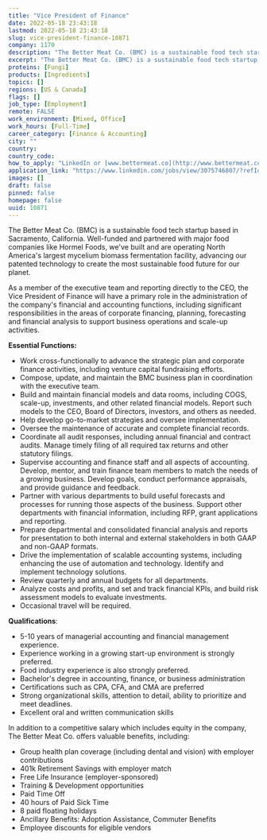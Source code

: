 ```yaml
---
title: "Vice President of Finance"
date: 2022-05-18 23:43:18
lastmod: 2022-05-18 23:43:18
slug: vice-president-finance-10871
company: 1170
description: "The Better Meat Co. (BMC) is a sustainable food tech startup based in Sacramento, California. Well-funded and partnered with major food companies like Hormel Foods, we’ve built and are operating North America’s largest mycelium biomass fermentation facility, advancing our patented technology to create the most sustainable food future for our planet."
excerpt: "The Better Meat Co. (BMC) is a sustainable food tech startup based in Sacramento, California. Well-funded and partnered with major food companies like Hormel Foods, we’ve built and are operating North America’s largest mycelium biomass fermentation facility, advancing our patented technology to create the most sustainable food future for our planet."
proteins: [Fungi]
products: [Ingredients]
topics: []
regions: [US & Canada]
flags: []
job_type: [Employment]
remote: FALSE
work_environment: [Mixed, Office]
work_hours: [Full-Time]
career_category: [Finance & Accounting]
city: ""
country: 
country_code: 
how_to_apply: "LinkedIn or [www.bettermeat.co](http://www.bettermeat.co)"
application_link: "https://www.linkedin.com/jobs/view/3075746807/?refId=GNiY5OCCT8KHVAf6a91jsQ%3D%3D"
images: []
draft: false
pinned: false
homepage: false
uuid: 10871
---
```

The Better Meat Co. (BMC) is a sustainable food tech startup based in
Sacramento, California. Well-funded and partnered with major food
companies like Hormel Foods, we've built and are operating North
America's largest mycelium biomass fermentation facility, advancing our
patented technology to create the most sustainable food future for our
planet.

As a member of the executive team and reporting directly to the CEO, the
Vice President of Finance will have a primary role in the administration
of the company's financial and accounting functions, including
significant responsibilities in the areas of corporate financing,
planning, forecasting and financial analysis to support business
operations and scale-up activities.

**Essential Functions:**

-   Work cross-functionally to advance the strategic plan and corporate
    finance activities, including venture capital fundraising efforts.
-   Compose, update, and maintain the BMC business plan in coordination
    with the executive team.
-   Build and maintain financial models and data rooms, including COGS,
    scale-up, investments, and other related financial models. Report
    such models to the CEO, Board of Directors, investors, and others as
    needed.
-   Help develop go-to-market strategies and oversee implementation.
-   Oversee the maintenance of accurate and complete financial records.
-   Coordinate all audit responses, including annual financial and
    contract audits. Manage timely filing of all required tax returns
    and other statutory filings.
-   Supervise accounting and finance staff and all aspects of
    accounting. Develop, mentor, and train finance team members to match
    the needs of a growing business. Develop goals, conduct performance
    appraisals, and provide guidance and feedback.
-   Partner with various departments to build useful forecasts and
    processes for running those aspects of the business. Support other
    departments with financial information, including RFP, grant
    applications and reporting.
-   Prepare departmental and consolidated financial analysis and reports
    for presentation to both internal and external stakeholders in both
    GAAP and non-GAAP formats.
-   Drive the implementation of scalable accounting systems, including
    enhancing the use of automation and technology. Identify and
    implement technology solutions.
-   Review quarterly and annual budgets for all departments.
-   Analyze costs and profits, and set and track financial KPIs, and
    build risk assessment models to evaluate investments.
-   Occasional travel will be required.

**Qualifications**:

-   5-10 years of managerial accounting and financial management
    experience.
-   Experience working in a growing start-up environment is strongly
    preferred.
-   Food industry experience is also strongly preferred.
-   Bachelor's degree in accounting, finance, or business administration
-   Certifications such as CPA, CFA, and CMA are preferred
-   Strong organizational skills, attention to detail, ability to
    prioritize and meet deadlines.
-   Excellent oral and written communication skills

In addition to a competitive salary which includes equity in the
company, The Better Meat Co. offers valuable benefits, including:

-   Group health plan coverage (including dental and vision) with
    employer contributions
-   401k Retirement Savings with employer match
-   Free Life Insurance (employer-sponsored)
-   Training & Development opportunities
-   Paid Time Off
-   40 hours of Paid Sick Time
-   8 paid floating holidays
-   Ancillary Benefits: Adoption Assistance, Commuter Benefits
-   Employee discounts for eligible vendors
